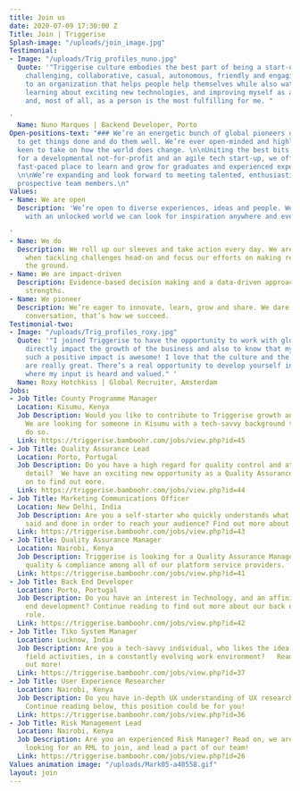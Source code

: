 ```yaml
---
title: Join us
date: 2020-07-09 17:30:00 Z
Title: Join | Triggerise
Splash-image: "/uploads/join_image.jpg"
Testimonial:
- Image: "/uploads/Trig_profiles_nuno.jpg"
  Quote: '"Triggerise culture embodies the best part of being a start-up - it''s relaxed,
    challenging, collaborative, casual, autonomous, friendly and engaging.  Contributing
    to an organization that helps people help themselves while also watching it grow,
    learning about exciting new technologies, and improving myself as a developer
    and, most of all, as a person is the most fulfilling for me. "

'
  Name: Nuno Marques | Backend Developer, Porto
Open-positions-text: "### We’re an energetic bunch of global pioneers on a mission
  to get things done and do them well. We’re ever open-minded and highly impact-driven,
  keen to take on how the world does change. \n\nUniting the best bits of working
  for a developmental not-for-profit and an agile tech start-up, we offer an inspiring
  fast-paced place to learn and grow for graduates and experienced experts alike.
  \n\nWe’re expanding and look forward to meeting talented, enthusiastic and driven
  prospective team members.\n"
Values:
- Name: We are open
  Description: 'We’re open to diverse experiences, ideas and people. We believe that
    with an unlocked world we can look for inspiration anywhere and everywhere.

'
- Name: We do
  Description: We roll up our sleeves and take action every day. We are fast and fearless
    when tackling challenges head-on and focus our efforts on making real impact on
    the ground.
- Name: We are impact-driven
  Description: Evidence-based decision making and a data-driven approach are our core
    strengths.
- Name: We pioneer
  Description: We’re eager to innovate, learn, grow and share. We dare to change the
    conversation, that’s how we succeed.
Testimonial-two:
- Image: "/uploads/Trig_profiles_roxy.jpg"
  Quote: '"I joined Triggerise to have the opportunity to work with global colleagues,
    directly impact the growth of the business and also to know that my work is creating
    such a positive impact is awesome! I love that the culture and the people here
    are really great. There’s a real opportunity to develop yourself in an environment
    where my input is heard and valued." '
  Name: Roxy Hotchkiss | Global Recruiter, Amsterdam
Jobs:
- Job Title: County Programme Manager
  Location: Kisumu, Kenya
  Job Description: Would you like to contribute to Triggerise growth and footprint?
    We are looking for someone in Kisumu with a tech-savvy background to help us to
    do so.
  Link: https://triggerise.bamboohr.com/jobs/view.php?id=45
- Job Title: Quality Assurance Lead
  Location: Porto, Portugal
  Job Description: Do you have a high regard for quality control and attention to
    detail?  We have an exciting new opportunity as a Quality Assurance Lead read
    on to find out more.
  Link: https://triggerise.bamboohr.com/jobs/view.php?id=44
- Job Title: Marketing Communications Officer
  Location: New Delhi, India
  Job Description: Are you a self-starter who quickly understands what needs to be
    said and done in order to reach your audience? Find out more about this position.
  Link: https://triggerise.bamboohr.com/jobs/view.php?id=43
- Job Title: Quality Assurance Manager
  Location: Nairobi, Kenya
  Job Description: Triggerise is looking for a Quality Assurance Manager to maximise
    quality & compliance among all of our platform service providers.
  Link: https://triggerise.bamboohr.com/jobs/view.php?id=41
- Job Title: Back End Developer
  Location: Porto, Portugal
  Job Description: Do you have an interest in Technology, and an affinity for back
    end development? Continue reading to find out more about our back end developer
    role.
  Link: https://triggerise.bamboohr.com/jobs/view.php?id=42
- Job Title: Tiko System Manager
  Location: Lucknow, India
  Job Description: Are you a tech-savvy individual, who likes the idea of mobilising
    field activities, in a constantly evolving work environment?   Read on to find
    out more!
  Link: https://triggerise.bamboohr.com/jobs/view.php?id=37
- Job Title: User Experience Researcher
  Location: Nairobi, Kenya
  Job Description: Do you have in-depth UX understanding of UX research and its applications?
    Continue reading below, this position could be for you!
  Link: https://triggerise.bamboohr.com/jobs/view.php?id=36
- Job Title: Risk Management Lead
  Location: Nairobi, Kenya
  Job Description: Are you an experienced Risk Manager? Read on, we are currently
    looking for an RML to join, and lead a part of our team!
  Link: https://triggerise.bamboohr.com/jobs/view.php?id=26
Values animation image: "/uploads/Mark05-a40558.gif"
layout: join
---
```


